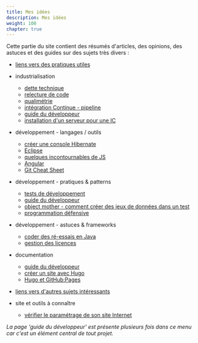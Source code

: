 ```yaml
---
title: Mes idées
description: Mes idées
weight: 100
chapter: true
---
```


Cette partie du site contient des résumés d'articles, des opinions, des astuces et des guides sur des sujets très divers :

* [liens vers des pratiques utiles](/mesidees/02-pratiques/)

* industrialisation
  * [dette technique](/mesidees/01-dettetechnique/)
  * [relecture de code](/mesidees/06-relecturedecode/)
  * [qualimétrie](/mesidees/14-qualimetrie/)
  * [intégration Continue - pipeline](/mesidees/13-pipeline/)
  * [guide du développeur](/mesidees/10-guidedudev/)
  * [installation d'un serveur pour une IC](/mesidees/17-installationserveuric)
 
* développement - langages / outils
  * [créer une console Hibernate](/mesidees/04-consolehibernate/)
  * [Eclipse](/mesidees/12-eclipse/)
  * [quelques incontournables de JS](/mesidees/15-js)
  * [Angular](/mesidees/16-angular)
  * [Git Cheat Sheet](/mesidees/19-git)

* développement - pratiques & patterns
  * [tests de développement](/mesidees/03-testsdedeveloppement/)
  * [guide du développeur](/mesidees/10-guidedudev/)
  * [object mother - comment créer des jeux de données dans un test](/mesidees/09-objectmother/)
  * [programmation défensive](/mesidees/11-programmationdefensive/)

* développement - astuces & frameworks
  * [coder des ré-essais en Java](/mesidees/05-retryenjava/)
  * [gestion des licences](/mesidees/18-licences)

* documentation
  * [guide du développeur](/mesidees/10-guidedudev/)
  * [créer un site avec Hugo](/mesidees/08-creationavechugo/)
  * [Hugo et GitHub:Pages](/mesidees/07-hugoetgithubpages/)

* [liens vers d'autres sujets intéressants](/mesidees/99-trucsalire/)

* site et outils à connaître
  * [vérifier le paramétrage de son site Internet](https://tools.geekflare.com/tools)

*La page 'guide du développeur' est présente plusieurs fois dans ce menu car c'est un élément central de tout projet.*